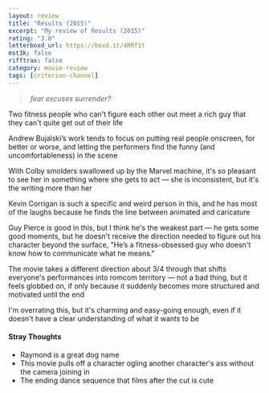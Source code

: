```yaml
---
layout: review
title: "Results (2015)"
excerpt: "My review of Results (2015)"
rating: "3.0"
letterboxd_url: https://boxd.it/4RRf1t
mst3k: false
rifftrax: false
category: movie-review
tags: [criterion-channel]
---
```


<blockquote><i> fear excuses surrender? </i></blockquote>Two fitness people who can't figure each other out meet a rich guy that they can't quite get out of their life

Andrew Bujalski’s work tends to focus on putting real people onscreen, for better or worse, and letting the performers find the funny (and uncomfortableness) in the scene

With Colby smolders swallowed up by the Marvel machine, it's so pleasant to see her in something where she gets to act — she is inconsistent, but it's the writing more than her

Kevin Corrigan is such a specific and weird person in this, and he has most of the laughs because he finds the line between animated and caricature

Guy Pierce is good in this, but I think he's the weakest part — he gets some good moments, but he doesn't receive the direction needed to figure out his character beyond the surface, "He’s a fitness-obsessed guy who doesn't know how to communicate what he means."

The movie takes a different direction about 3/4 through that shifts everyone's performances into romcom territory — not a bad thing, but it feels globbed on, if only because it suddenly becomes more structured and motivated until the end

I'm overrating this, but it's charming and easy-going enough, even if it doesn't have a clear understanding of what it wants to be

#### Stray Thoughts

- Raymond is a great dog name
- This movie pulls off a character ogling another character's ass without the camera joining in
- The ending dance sequence that films after the cut is cute
